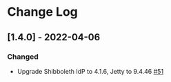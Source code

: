 # Change Log

## [1.4.0] - 2022-04-06
### Changed
- Upgrade Shibboleth IdP to 4.1.6, Jetty to 9.4.46 [#51](https://github.com/ausaccessfed/shibboleth-idp4-installer/pull/51)
